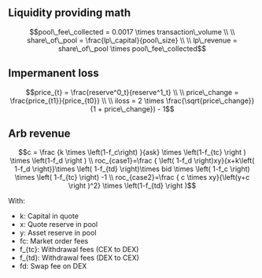 ## Liquidity providing math

```math
pool\_fee\_collected = 0.0017 \times transaction\_volume
\\
\\
share\_of\_pool = \frac{lp\_capital}{pool\_size}
\\
\\
lp\_revenue = share\_of\_pool \times pool\_fee\_collected
```


## Impermanent loss

```math
price_{t} = \frac{reserve^0_t}{reserve^1_t}
\\
\\
price\_change = \frac{price_{t1}}{price_{t0}}
\\
\\
iloss = 2 \times \frac{\sqrt{price\_change}}{1 + price\_change}) - 1
```

## Arb revenue
```math
c = \frac {k \times \left(1-f_c\right) }{ask} \times \left(1-f_{tc} \right ) \times \left(1-f_d \right )
\\
roc_{case1}=\frac { \left( 1-f_d \right)xy}{x+k\left( 1-f_d \right)}\times \left( 1-f_{td} \right)\times bid \times \left( 1-f_c \right) \times \left( 1-f_{tc} \right) -1
\\
roc_{case2}=\frac { c \times xy}{\left(y+c \right )^2} \times \left(1-f_{td} \right )
```
With:

- k: Capital in quote
- x: Quote reserve in pool
- y: Asset reserve in pool
- fc: Market order fees
- f_{tc}: Withdrawal fees (CEX to DEX)
- f_{td}: Withdrawal fees (DEX to CEX)
- fd: Swap fee on DEX

